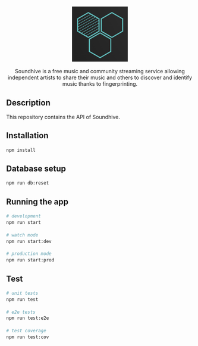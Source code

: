 <p align="center">
  <a href="#" target="blank"><img src="assets/logo.png" width="150" alt="Soundhive Logo" /></a>
</p>

<p align="center">Soundhive is a free music and community streaming service allowing independent artists to share their music and others to discover and identify music thanks to fingerprinting.</p>

## Description

This repository contains the API of Soundhive.

## Installation

```bash
npm install
```

## Database setup

```sh
npm run db:reset
```

## Running the app

```bash
# development
npm run start

# watch mode
npm run start:dev

# production mode
npm run start:prod
```

## Test

```bash
# unit tests
npm run test

# e2e tests
npm run test:e2e

# test coverage
npm run test:cov
```
